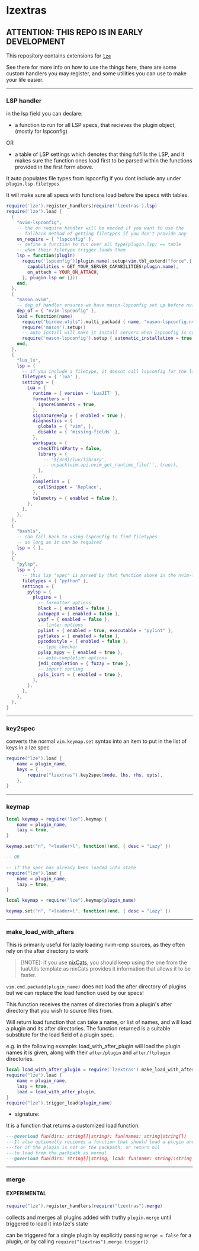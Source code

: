 # lzextras

## ATTENTION: THIS REPO IS IN EARLY DEVELOPMENT

This repository contains extensions for [`lze`](https://github.com/BirdeeHub/lze#electric_plug-api)

See there for more info on how to use the things here,
there are some custom handlers you may register,
and some utilities you can use to make your life easier.

---

### LSP handler

in the lsp field you can declare:

- a function to run for all LSP specs,
  that recieves the plugin object, (mostly for lspconfig)

OR

- a table of LSP settings which denotes that thing fulfills the LSP,
  and it makes sure the function ones load first
  to be parsed within the functions provided in the first form above.

It auto populates file types from lspconfig if you dont include any under `plugin.lsp.filetypes`

It will make sure all specs with functions load before the specs with tables.

```lua
require('lze').register_handlers(require('lzextras').lsp)
require('lze').load {
  {
    "nvim-lspconfig",
    -- the on require handler will be needed if you want to use the
    -- fallback method of getting filetypes if you don't provide any
    on_require = { "lspconfig" },
    -- define a function to run over all type(plugin.lsp) == table
    -- when their filetype trigger loads them
    lsp = function(plugin)
      require('lspconfig')[plugin.name].setup(vim.tbl_extend("force",{
        capabilities = GET_YOUR_SERVER_CAPABILITIES(plugin.name),
        on_attach = YOUR_ON_ATTACH,
      }, plugin.lsp or {}))
    end,
  },
  {
    "mason.nvim",
    -- dep_of handler ensures we have mason-lspconfig set up before nvim-lspconfig
    dep_of = { "nvim-lspconfig" },
    load = function(name)
      require("birdee.utils").multi_packadd { name, "mason-lspconfig.nvim" }
      require('mason').setup()
      -- auto install will make it install servers when lspconfig is called on them.
      require('mason-lspconfig').setup { automatic_installation = true, }
    end,
  },
  {
    "lua_ls",
    lsp = {
      -- if you include a filetype, it doesnt call lspconfig for the list
      filetypes = { 'lua' },
      settings = {
        Lua = {
          runtime = { version = 'LuaJIT' },
          formatters = {
            ignoreComments = true,
          },
          signatureHelp = { enabled = true },
          diagnostics = {
            globals = { "vim", },
            disable = { 'missing-fields' },
          },
          workspace = {
            checkThirdParty = false,
            library = {
              -- '${3rd}/luv/library',
              -- unpack(vim.api.nvim_get_runtime_file('', true)),
            },
          },
          completion = {
            callSnippet = 'Replace',
          },
          telemetry = { enabled = false },
        },
      },
    },
  },
  {
    "bashls",
    -- can fall back to using lspconfig to find filetypes
    -- as long as it can be required
    lsp = { },
  },
  {
    "pylsp",
    lsp = {
      -- this lsp "spec" is parsed by that function above in the nvim-lspconfig spec
      filetypes = { "python" },
      settings = {
        pylsp = {
          plugins = {
            -- formatter options
            black = { enabled = false },
            autopep8 = { enabled = false },
            yapf = { enabled = false },
            -- linter options
            pylint = { enabled = true, executable = "pylint" },
            pyflakes = { enabled = false },
            pycodestyle = { enabled = false },
            -- type checker
            pylsp_mypy = { enabled = true },
            -- auto-completion options
            jedi_completion = { fuzzy = true },
            -- import sorting
            pyls_isort = { enabled = true },
          },
        },
      },
    },
  },
}
```

---

### key2spec

converts the normal `vim.keymap.set` syntax into an item
to put in the list of keys in a lze spec

```lua
require("lze").load {
    name = plugin_name,
    keys = {
        require("lzextras").key2spec(mode, lhs, rhs, opts),
    },
}
```

---

### keymap

```lua
local keymap = require("lze").keymap {
    name = plugin_name,
    lazy = true,
}

keymap.set("n", "<leader>l", function()end, { desc = "Lazy" })

-- OR

-- if the spec has already been loaded into state
require("lze").load {
    name = plugin_name,
    lazy = true,
}

local keymap = require("lze").keymap(plugin_name)

keymap.set("n", "<leader>l", function()end, { desc = "Lazy" })
```

---

### make_load_with_afters

This is primarily useful for lazily loading nvim-cmp sources,
as they often rely on the after directory to work

> [!NOTE]:
> if you use [nixCats](https://github.com/BirdeeHub/nixCats-nvim),
> you should keep using the one from the luaUtils
> template as nixCats provides it information that allows it to be faster.

`vim.cmd.packadd(plugin_name)` does not load the after directory of plugins
but we can replace the load function used by our specs!

This function receives the names of directories
from a plugin's after directory
that you wish to source files from.

Will return load function that can take a name, or list of names,
and will load a plugin and its after directories.
The function returned is a suitable substitute for the load field of a plugin spec.

e.g. in the following example:
load_with_after_plugin will load the plugin names it is given,
along with their `after/plugin` and `after/ftplugin` directories.

<!-- markdownlint-disable MD013 -->
```lua
local load_with_after_plugin = require('lzextras').make_load_with_after({ 'plugin', 'ftplugin', })
require("lze").load {
    name = plugin_name,
    lazy = true,
    load = load_with_after_plugin,
}
require("lze").trigger_load(plugin_name)
```
<!-- markdownlint-enable MD013 -->

- signature:

It is a function that returns a customized load function.

<!-- markdownlint-disable MD013 -->
```lua
---@overload fun(dirs: string[]|string): fun(names: string|string[])
---It also optionally recieves a function that should load a plugin and return its path
---for if the plugin is not on the packpath, or return nil
---to load from the packpath as normal
---@overload fun(dirs: string[]|string, load: fun(name: string):string|nil): fun(names: string|string[])
```
<!-- markdownlint-enable MD013 -->
---

### merge

#### EXPERIMENTAL

```lua
require("lze").register_handlers(require("lzextras").merge)
```

collects and merges all plugins added with truthy `plugin.merge`
until triggered to load it into lze's state

can be triggered for a single plugin by explicitly passing `merge = false`
for a plugin, or by calling `require("lzextras").merge.trigger()`
